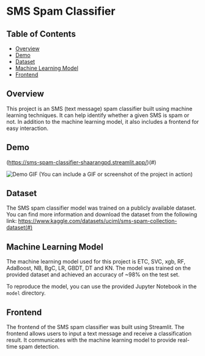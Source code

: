 # SMS Spam Classifier

## Table of Contents
- [Overview](#overview)
- [Demo](#demo)
- [Dataset](#dataset)
- [Machine Learning Model](#machine-learning-model)
- [Frontend](#frontend)

## Overview
This project is an SMS (text message) spam classifier built using machine learning techniques. It can help identify whether a given SMS is spam or not. In addition to the machine learning model, it also includes a frontend for easy interaction.

## Demo
(https://sms-spam-classifier-shaarangpd.streamlit.app/)(#)

![Demo GIF](demo.gif) (You can include a GIF or screenshot of the project in action)

## Dataset
The SMS spam classifier model was trained on a publicly available dataset. You can find more information and download the dataset from the following link:
https://www.kaggle.com/datasets/uciml/sms-spam-collection-dataset(#)

## Machine Learning Model
The machine learning model used for this project is ETC, SVC, xgb, RF, AdaBoost, NB, BgC, LR, GBDT, DT and KN. The model was trained on the provided dataset and achieved an accuracy of ~98% on the test set.

To reproduce the model, you can use the provided Jupyter Notebook in the `model` directory.

## Frontend
The frontend of the SMS spam classifier was built using Streamlit. The frontend allows users to input a text message and receive a classification result. It communicates with the machine learning model to provide real-time spam detection.


